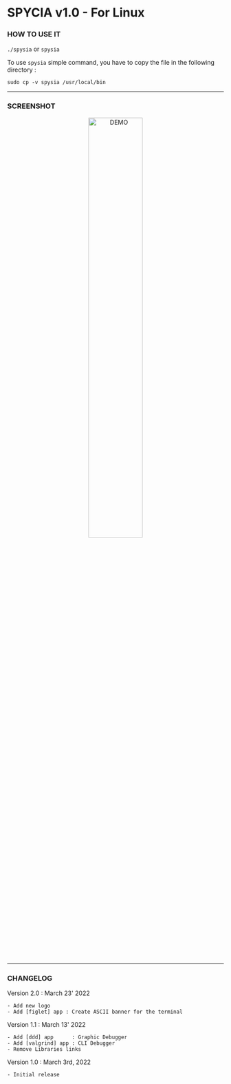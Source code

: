 # **SPYCIA v1.0 - For Linux**

### **HOW TO USE IT**
```./spysia``` or ```spysia```

To use ```spysia``` simple command,  you have to copy the file in the following directory :  
    
```sudo cp -v spysia /usr/local/bin```

---
### **SCREENSHOT**
<div align="center">
    <img
        src="https://github.com/Ayckinn/CPP/blob/main/APPS/Spysia/demo.png"
        alt="DEMO"
        style="width:50%">
</div>

---
### **CHANGELOG**

Version 2.0 : March 23' 2022
    
    - Add new logo
    - Add [figlet] app : Create ASCII banner for the terminal

Version 1.1 : March 13' 2022

    - Add [ddd] app      : Graphic Debugger
    - Add [valgrind] app : CLI Debugger
    - Remove Libraries links
    
Version 1.0 : March 3rd, 2022

    - Initial release